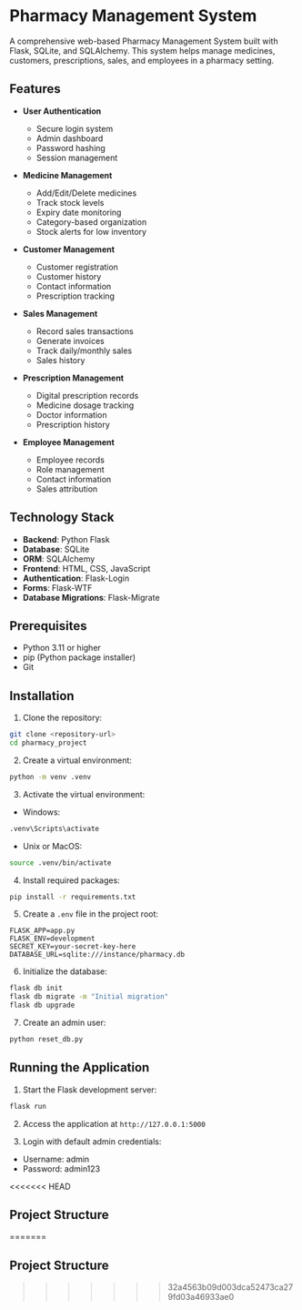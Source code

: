# Pharmacy Management System

A comprehensive web-based Pharmacy Management System built with Flask, SQLite, and SQLAlchemy. This system helps manage medicines, customers, prescriptions, sales, and employees in a pharmacy setting.

## Features

- **User Authentication**
  - Secure login system
  - Admin dashboard
  - Password hashing
  - Session management

- **Medicine Management**
  - Add/Edit/Delete medicines
  - Track stock levels
  - Expiry date monitoring
  - Category-based organization
  - Stock alerts for low inventory

- **Customer Management**
  - Customer registration
  - Customer history
  - Contact information
  - Prescription tracking

- **Sales Management**
  - Record sales transactions
  - Generate invoices
  - Track daily/monthly sales
  - Sales history

- **Prescription Management**
  - Digital prescription records
  - Medicine dosage tracking
  - Doctor information
  - Prescription history

- **Employee Management**
  - Employee records
  - Role management
  - Contact information
  - Sales attribution

## Technology Stack

- **Backend**: Python Flask
- **Database**: SQLite
- **ORM**: SQLAlchemy
- **Frontend**: HTML, CSS, JavaScript
- **Authentication**: Flask-Login
- **Forms**: Flask-WTF
- **Database Migrations**: Flask-Migrate

## Prerequisites

- Python 3.11 or higher
- pip (Python package installer)
- Git

## Installation

1. Clone the repository:
```bash
git clone <repository-url>
cd pharmacy_project
```

2. Create a virtual environment:
```bash
python -m venv .venv
```

3. Activate the virtual environment:
- Windows:
```bash
.venv\Scripts\activate
```
- Unix or MacOS:
```bash
source .venv/bin/activate
```

4. Install required packages:
```bash
pip install -r requirements.txt
```

5. Create a `.env` file in the project root:
```env
FLASK_APP=app.py
FLASK_ENV=development
SECRET_KEY=your-secret-key-here
DATABASE_URL=sqlite:///instance/pharmacy.db
```

6. Initialize the database:
```bash
flask db init
flask db migrate -m "Initial migration"
flask db upgrade
```

7. Create an admin user:
```bash
python reset_db.py
```

## Running the Application

1. Start the Flask development server:
```bash
flask run
```

2. Access the application at `http://127.0.0.1:5000`

3. Login with default admin credentials:
- Username: admin
- Password: admin123

<<<<<<< HEAD
## Project Structure 
=======
## Project Structure
>>>>>>> 32a4563b09d003dca52473ca279fd03a46933ae0
